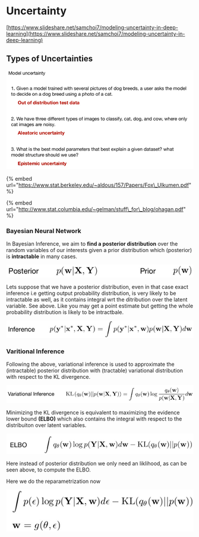 # Uncertainty

[https://www.slideshare.net/samchoi7/modeling-uncertainty-in-deep-learning](https://www.slideshare.net/samchoi7/modeling-uncertainty-in-deep-learning)

## Types of Uncertainties

![](../.gitbook/assets/image%20%28141%29.png)

{% embed url="https://www.stat.berkeley.edu/~aldous/157/Papers/Fox\_Ulkumen.pdf" %}

{% embed url="http://www.stat.columbia.edu/~gelman/stuff\_for\_blog/ohagan.pdf" %}

### Bayesian Neural Network

In Bayesian Inference, we aim to **find a posterior distribution** over the random variables of our interests given a prior distribution which \(posterior\) is **intractable** in many cases.

![](../.gitbook/assets/image%20%2853%29.png)

Lets suppose that we have a posterior distribution, even in that case exact inference i.e getting output probability distribution, is very likely to be intractable as well, as it contains integral wrt the ditribution over the latent variable. See above. Like you may get a point estimate but getting the whole probability distribution is likely to be intractbale. 

![](../.gitbook/assets/image%20%2841%29.png)

### Varitional Inference

Following the above, variational inference is used to approximate the \(intractable\) posterior distribution with \(tractable\) variational distribution with respect to the KL divergence. 

![](../.gitbook/assets/image%20%2889%29.png)

Minimizing the KL divergence is equivalent to maximizing the evidence lower bound **\(ELBO\)** which also contains the integral with respect to the distribuiton over latent variables.

![](../.gitbook/assets/image%20%2849%29.png)

Here instead of posterior distribution we only need an liklihood, as can be seen above, to compute the ELBO.   
  
Here we do the reparametrization now

![](../.gitbook/assets/image%20%2873%29.png)

